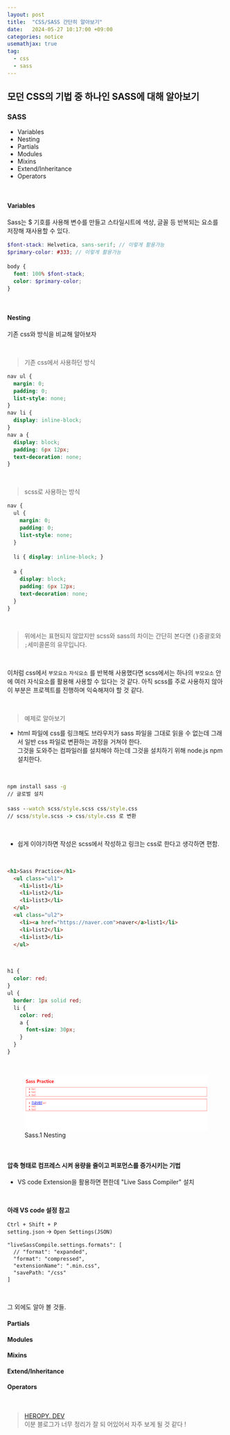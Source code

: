 ```yaml
---
layout: post
title:  "CSS/SASS 간단히 알아보기"
date:   2024-05-27 10:17:00 +09:00
categories: notice
usemathjax: true
tag:
  - css
  - sass
---
```


## 모던 CSS의 기법 중 하나인 SASS에 대해 알아보기

### SASS

- Variables
- Nesting
- Partials
- Modules
- Mixins
- Extend/Inheritance
- Operators

<br>

#### Variables

Sass는 $ 기호를 사용해 변수를 만들고 스타일시트에 색상, 글꼴 등 반복되는 요소를 저장해 재사용할 수 있다.

```scss
$font-stack: Helvetica, sans-serif; // 이렇게 활용가능
$primary-color: #333; // 이렇게 활용가능

body {
  font: 100% $font-stack;
  color: $primary-color;
}
```

<br>

#### Nesting

기존 css와 방식을 비교해 알아보자

<br>

> 기존 css에서 사용하던 방식

```css
nav ul {
  margin: 0;
  padding: 0;
  list-style: none;
}
nav li {
  display: inline-block;
}
nav a {
  display: block;
  padding: 6px 12px;
  text-decoration: none;
}
```

<br>

> scss로 사용하는 방식

```scss
nav {
  ul {
    margin: 0;
    padding: 0;
    list-style: none;
  }

  li { display: inline-block; }

  a {
    display: block;
    padding: 6px 12px;
    text-decoration: none;
  }
}
```

<br>

> 위에서는 표현되지 않았지만 scss와 sass의 차이는 간단히 본다면 `{}`중괄호와 `;`세미콜론의 유무입니다.

<br>

이처럼 css에서 `부모요소` `자식요소` 를 반복해 사용했다면
scss에서는 하나의 `부모요소` 안에 여러 자식요소를 활용해 사용할 수 있다는 것 같다. 아직 scss를 주로 사용하지 않아 이 부분은 프로젝트를 진행하며 익숙해져야 할 것 같다.

<br>

> 예제로 알아보기

- html 파일에 css를 링크해도 브라우저가 sass 파일을 그대로 읽을 수 없는데 그래서 일반 css 파일로 변환하는 과정을 거쳐야 한다. <br> 그것을 도와주는 컴파일러를 설치해야 하는데 그것을 설치하기 위해 node.js npm 설치한다.

<br>

```cmd
npm install sass -g 
// 글로벌 설치

sass --watch scss/style.scss css/style.css
// scss/style.scss -> css/style.css 로 변환
```

<br>

- 쉽게 이야기하면 작성은 scss에서 작성하고 링크는 css로 한다고 생각하면 편함.

<br>

```html
<h1>Sass Practice</h1>
  <ul class="ul1">
    <li>list1</li>
    <li>list2</li>
    <li>list3</li>
  </ul>
  <ul class="ul2">
    <li><a href="https://naver.com">naver</a>list1</li>
    <li>list2</li>
    <li>list3</li>
  </ul>
```

<br>

```scss
h1 {
  color: red;
}
ul {
  border: 1px solid red;
  li {
    color: red;
    a {
      font-size: 30px;
    }
  }
}
```

<br>

<figure>
<img src="/assets/img/sass-img-1.png" alt="Nestingx">
<figcaption>Sass.1 Nesting</figcaption>
</figure>

<br>

#### 압축 형태로 컴프레스 시켜 용량을 줄이고 퍼포먼스를 증가시키는 기법

- VS code Extension을 활용하면 편한데 "Live Sass Compiler" 설치

<br>

**아래 VS code 설정 참고**

`Ctrl + Shift + P` <br>
`setting.json` -> `Open Settings(JSON)`
```
"liveSassCompile.settings.formats": [
  // "format": "expanded",
  "format": "compressed",
  "extensionName": ".min.css",
  "savePath: "/css"
]
```

<br>

그 외에도 알아 볼 것들.

#### Partials

#### Modules

#### Mixins

#### Extend/Inheritance

#### Operators

<br>

> [HEROPY. DEV](https://www.heropy.dev/p/Y7OrPe) <br> 이분 블로그가 너무 정리가 잘 되 어있어서 자주 보게 될 것 같다 !


